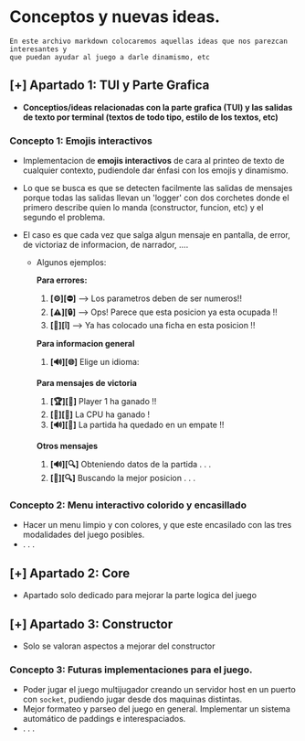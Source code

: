 
# Conceptos y nuevas ideas.

```
En este archivo markdown colocaremos aquellas ideas que nos parezcan interesantes y
que puedan ayudar al juego a darle dinamismo, etc
```

## [+] Apartado 1: **TUI y Parte Grafica** 
- **Conceptios/ideas relacionadas con la parte grafica (TUI) y
las salidas de texto por terminal (textos de todo tipo, estilo de los textos, etc)**

### Concepto 1: Emojis interactivos
- Implementacion de **emojis interactivos** de cara al printeo de texto de cualquier 
contexto, pudiendole dar énfasi con los emojis y dinamismo.

- Lo que se busca es que se detecten facilmente las salidas de mensajes porque 
todas las salidas llevan un 'logger' con dos corchetes donde el primero
describe quien lo manda (constructor, funcion, etc) y el segundo el problema.

- El caso es que cada vez que salga algun mensaje en pantalla, de error, de victoriaz
de informacion, de narrador, ....
    - Algunos ejemplos:

        **Para errores:**

        1. **[⚙️][⛔️]** --> Los parametros deben de ser numeros!!
        2. **[⚠️][🔒]** --> Ops! Parece que esta posicion ya esta ocupada !!
        3. **[📢][❕]** --> Ya has colocado una ficha en esta posicion !!

        **Para informacion general**

        1. **[🔊][🌐]** Elige un idioma:

        **Para mensajes de victoria**

        1. **[🏆][🥇]** Player 1 ha ganado !!
        1. **[🦾][🥇]** La CPU ha ganado !
        2. **[🔊][🤝]** La partida ha quedado en un empate !!

        **Otros mensajes**

        1. **[🔊][🔍]** Obteniendo datos de la partida . . .
        2. **[🤖][🔍]** Buscando la mejor posicion . . .


### Concepto 2: Menu interactivo colorido y encasillado
- Hacer un menu limpio y con colores, y que este encasilado con las tres modalidades
del juego posibles.
- . . .


## [+] Apartado 2: **Core**
- Apartado solo dedicado para mejorar la parte logica del juego


## [+] Apartado 3: **Constructor**
- Solo se valoran aspectos a mejorar del constructor


### Concepto 3: Futuras implementaciones para el juego.
- Poder jugar el juego multijugador creando un servidor host en un puerto con ``socket``, pudiendo jugar desde dos maquinas distintas.
- Mejor formateo y parseo del juego en general. Implementar un sistema automático de paddings e interespaciados.
- . . .



